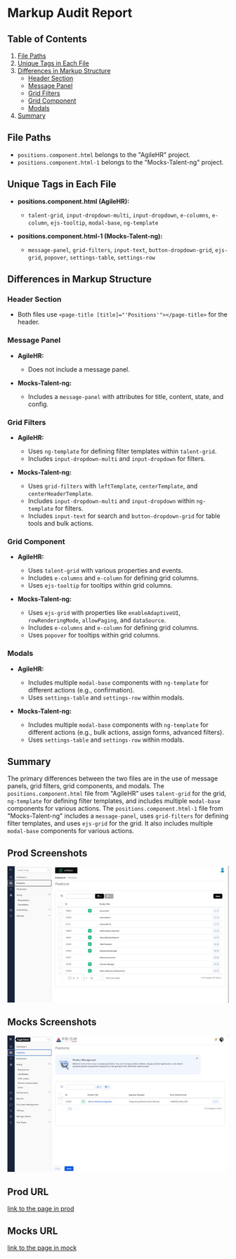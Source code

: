 # Markup Audit Report

## Table of Contents

1. [File Paths](#file-paths)
2. [Unique Tags in Each File](#unique-tags-in-each-file)
3. [Differences in Markup Structure](#differences-in-markup-structure)
   - [Header Section](#header-section)
   - [Message Panel](#message-panel)
   - [Grid Filters](#grid-filters)
   - [Grid Component](#grid-component)
   - [Modals](#modals)
4. [Summary](#summary)

## File Paths

- `positions.component.html` belongs to the "AgileHR" project.
- `positions.component.html-1` belongs to the "Mocks-Talent-ng" project.

## Unique Tags in Each File

- **positions.component.html (AgileHR):**

  - `talent-grid`, `input-dropdown-multi`, `input-dropdown`, `e-columns`, `e-column`, `ejs-tooltip`, `modal-base`, `ng-template`

- **positions.component.html-1 (Mocks-Talent-ng):**
  - `message-panel`, `grid-filters`, `input-text`, `button-dropdown-grid`, `ejs-grid`, `popover`, `settings-table`, `settings-row`

## Differences in Markup Structure

### Header Section

- Both files use `<page-title [title]="'Positions'"></page-title>` for the header.

### Message Panel

- **AgileHR:**

  - Does not include a message panel.

- **Mocks-Talent-ng:**
  - Includes a `message-panel` with attributes for title, content, state, and config.

### Grid Filters

- **AgileHR:**

  - Uses `ng-template` for defining filter templates within `talent-grid`.
  - Includes `input-dropdown-multi` and `input-dropdown` for filters.

- **Mocks-Talent-ng:**
  - Uses `grid-filters` with `leftTemplate`, `centerTemplate`, and `centerHeaderTemplate`.
  - Includes `input-dropdown-multi` and `input-dropdown` within `ng-template` for filters.
  - Includes `input-text` for search and `button-dropdown-grid` for table tools and bulk actions.

### Grid Component

- **AgileHR:**

  - Uses `talent-grid` with various properties and events.
  - Includes `e-columns` and `e-column` for defining grid columns.
  - Uses `ejs-tooltip` for tooltips within grid columns.

- **Mocks-Talent-ng:**
  - Uses `ejs-grid` with properties like `enableAdaptiveUI`, `rowRenderingMode`, `allowPaging`, and `dataSource`.
  - Includes `e-columns` and `e-column` for defining grid columns.
  - Uses `popover` for tooltips within grid columns.

### Modals

- **AgileHR:**

  - Includes multiple `modal-base` components with `ng-template` for different actions (e.g., confirmation).
  - Uses `settings-table` and `settings-row` within modals.

- **Mocks-Talent-ng:**
  - Includes multiple `modal-base` components with `ng-template` for different actions (e.g., bulk actions, assign forms, advanced filters).
  - Uses `settings-table` and `settings-row` within modals.

## Summary

The primary differences between the two files are in the use of message panels, grid filters, grid components, and modals. The `positions.component.html` file from "AgileHR" uses `talent-grid` for the grid, `ng-template` for defining filter templates, and includes multiple `modal-base` components for various actions. The `positions.component.html-1` file from "Mocks-Talent-ng" includes a `message-panel`, uses `grid-filters` for defining filter templates, and uses `ejs-grid` for the grid. It also includes multiple `modal-base` components for various actions.

## Prod Screenshots

![Alt Text](./img-dev.jpg)

## Mocks Screenshots

![Alt Text](./img-mocks.jpg)

## Prod URL

[link to the page in prod](https://piedpiper.agilehr.net/core/positions)

## Mocks URL

[link to the page in mock](http://localhost:4340/positions)
